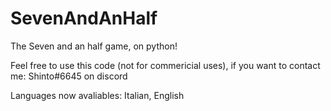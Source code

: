 # SevenAndAnHalf
The Seven and an half game, on python!

Feel free to use this code (not for commericial uses), if you want to contact me: Shinto#6645 on discord


Languages now avaliables: Italian, English 
